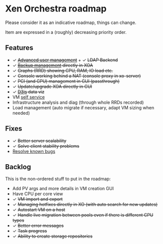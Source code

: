 # Xen Orchestra roadmap

Please consider it as an indicative roadmap, things can change.

Item are expressed in a (roughly) decreasing priority order.

## Features

- ✓ ~~[Advanced user management](https://xen-orchestra.com/users-roles-in-xen-orchestra/)~~ + ✓ ~~LDAP Backend~~
- ✓ ~~[Backup management](https://github.com/vatesfr/xo-web/issues/176) directly in XOA~~
- ✓ ~~Graphs (RRD) showing CPU, RAM, IO load etc.~~
- ✓ ~~Console working behind a NAT (console proxy in xo-server)~~
- ✓ ~~PCI (and GPU) management in GUI (passthrough)~~
- ✓ ~~Update/upgrade XOA directly in GUI~~
- ✓ ~~[D3js](http://d3js.org) data viz~~
- VM [self service](https://github.com/vatesfr/xo-web/issues/285)
- Infrastructure analysis and diag (through whole RRDs recorded)
- Load management (auto migrate if necessary, adapt VM sizing when needed)

## Fixes

- ✓ ~~Better server scalability~~
- ✓ ~~Solve client stability problems~~
- [Resolve known bugs](https://github.com/vatesfr/xo/blob/master/doc/known_bugs/README.md)

## Backlog

This is the non-ordered stuff to put in the roadmap:

- Add PV args and more details in VM creation GUI
- Have CPU per core view
- ✓ ~~VM import and export~~
- ✓ ~~Managing hotfixes directly in XO (with auto search for new updates)~~
- ✓ ~~Autostart VM on a host~~
- ✓ ~~Handle live migration between pools even if there is different CPU types~~
- ✓ ~~Better error messages~~
- ✓ ~~Task progress~~
- ✓ ~~Ability to create storage repositories~~
